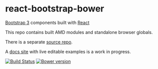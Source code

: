# react-bootstrap-bower

[Bootstrap 3](http://getbootstrap.com) components built with [React](http://facebook.github.io/react/)

This repo contains built AMD modules and standalone browser globals.

There is a separate [source repo](https://github.com/react-bootstrap/react-bootstrap).

A [docs site](http://react-bootstrap.github.io) with live editable examples is a work in progress.


[![Build Status](https://travis-ci.org/react-bootstrap/react-bootstrap.png)](https://travis-ci.org/react-bootstrap/react-bootstrap) [![Bower version](https://badge.fury.io/bo/react-bootstrap.png)](http://badge.fury.io/bo/react-bootstrap)